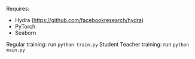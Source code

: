 Requires:
- Hydra (https://github.com/facebookresearch/hydra)
- PyTorch
- Seaborn

Regular training: run ```python train.py```
Student Teacher training: run ```python main.py```
